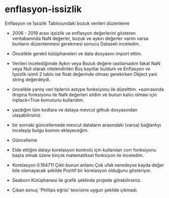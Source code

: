 # enflasyon-issizlik
Enflasyon ve İşsizlik Tablosundaki bozuk verileri düzenleme
* 2006 - 2019 arası işsizlik ve enflasyon değerlerini gösteren veritabanında NaN değerler, bozuk ve aykırı değerler varmı varsa bunların düzenlenmesi gerekmesi sonucu Dataseti inceledim.
* Öncelikle gerekli kütüphaneleri ve data dosyasını import ettim.
* Verileri incelediğimde Aykırı veya Bozuk değere rastlamadım fakat NaN veya Null olarak nitelendirilen Boş kayıtlar buldum ve Enflasyon ve İşsizlik isimli 2 tablo ise float değerinde olması gerekirken Object yani string değerdeydi.
* öncelikle yanlış veri tiplerini astype fonksiyonu ile düzelttim.
•sonrasında dropna fonksiyonu ile NaN değerleri sildim ve bunun kalıcı olması için inplace=True komutunu kullandım.
* yazdığım tüm kodlara ve dataya mevcut github dosyasından ulaşabilirsiniz.
* bir sonraki güncellemede mevcut dataların arasındaki (varsa) bağlantıyı inceleyip bulgu kısmını ekleyeceğim.

* Güncelleme
* Elde ettiğim datayı korelasyon kontrolü için kullanılan corr fonksiyonu başta olmak üzere birçok matematiksel fonksiyon ile inceledim.
* Korelasyon 0.194711 Çıktı bunun anlamı Çok ufak neredeyse kayda değer bile olamayacak şekilde Pozitif bir korelasyon olduğunu gösteriyor.
* Seaborn Kütüphanesi ile grafik şeklinde projede görebilirsiniz.
* Çıkan sonuç 'Phillips eğrisi' teorisine uygun şekilde çıkmadı.
